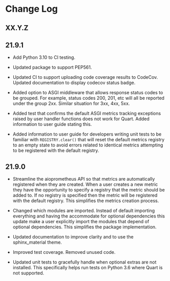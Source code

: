 # Change Log

## XX.Y.Z

## 21.9.1

- Add Python 3.10 to CI testing.

- Updated package to support PEP561.

- Updated CI to support uploading code coverage results to CodeCov.
  Updated documentation to display codecov status badge.

- Added option to ASGI middleware that allows response status codes to
  be grouped. For example, status codes 200, 201, etc will all be reported
  under the group 2xx. Similar situation for 3xx, 4xx, 5xx.

- Added test that confirms the default ASGI metrics tracking exceptions
  raised by user handler functions does not work for Quart. Added information
  to user guide stating this.

- Added information to user guide for developers writing unit tests to be
  familiar with ``REGISTRY.clear()`` that will reset the default metrics
  registry to an empty state to avoid errors related to identical metrics
  attempting to be registered with the default registry.

## 21.9.0

- Streamline the aioprometheus API so that metrics are automatically registered
  when they are created. When a user creates a new metric they have the
  opportunity to specify a registry that the metric should be added to. If no
  registry is specified then the metric will be registered with the default
  registry. This simplifies the metrics creation process.

- Changed which modules are imported. Instead of default importing everything
  and having the accommodate for optional dependencies this update make a user
  explicitly import the modules that depend of optional dependencies. This
  simplifies the package implementation.

- Updated documentation to improve clarity and to use the sphinx_material theme.

- Improved test coverage. Removed unused code.

- Updated unit tests to gracefully handle when optional extras are not installed.
  This specifically helps run tests on Python 3.6 where Quart is not supported.
